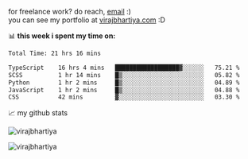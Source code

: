 for freelance work? do reach, [email](mailto:vlbhartiya@gmail.com) :)<br/>
you can see my portfolio at [virajbhartiya.com](https://virajbhartiya.com) :D

📊 **this week i spent my time on:**

<!--START_SECTION:waka-->

```txt
Total Time: 21 hrs 16 mins

TypeScript    16 hrs 4 mins   ██████████████████▓░░░░░░   75.21 %
SCSS          1 hr 14 mins    █▒░░░░░░░░░░░░░░░░░░░░░░░   05.82 %
Python        1 hr 2 mins     █▒░░░░░░░░░░░░░░░░░░░░░░░   04.89 %
JavaScript    1 hr 2 mins     █▒░░░░░░░░░░░░░░░░░░░░░░░   04.88 %
CSS           42 mins         ▓░░░░░░░░░░░░░░░░░░░░░░░░   03.30 %
```

<!--END_SECTION:waka-->

📈 my github stats
<p align="left"> <img src="https://github-readme-streak-stats.herokuapp.com/?user=virajbhartiya&theme=tokyonight&hide_border=true" alt="virajbhartiya" /> </p>
<p align="left"> <img src="https://komarev.com/ghpvc/?username=virajbhartiya&color=blue" alt="virajbhartiya" /> </p>
